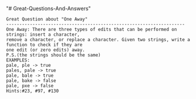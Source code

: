 "# Great-Questions-And-Answers" 
	
	Great Question about "One Away"
	--------------------------------------------------------------------
	One Away: There are three types of edits that can be performed on strings: insert a character,
	remove a character, or replace a character. Given two strings, write a function to check if they are
	one edit (or zero edits) away.
	P.S.(the strings should be the same)
	EXAMPLES:
	pale, ple -> true
	pales, pale -> true
	pale, bale -> true
	pale, bake -> false
	pale, pxe -> false
	Hints:#23, #97, #130